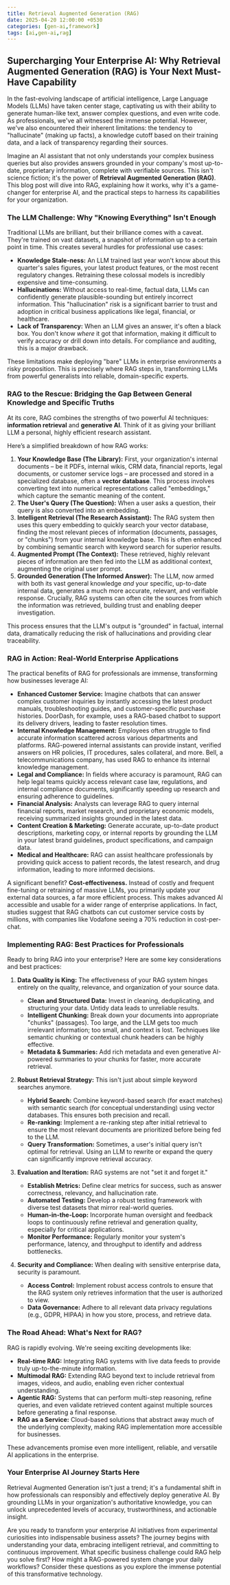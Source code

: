 ```yaml
---
title: Retrieval Augmented Generation (RAG)
date: 2025-04-20 12:00:00 +0530
categories: [gen-ai,framework]
tags: [ai,gen-ai,rag]
---
```


## Supercharging Your Enterprise AI: Why Retrieval Augmented Generation (RAG) is Your Next Must-Have Capability

In the fast-evolving landscape of artificial intelligence, Large Language Models (LLMs) have taken center stage, captivating us with their ability to generate human-like text, answer complex questions, and even write code. As professionals, we've all witnessed the immense potential. However, we've also encountered their inherent limitations: the tendency to "hallucinate" (making up facts), a knowledge cutoff based on their training data, and a lack of transparency regarding their sources.

Imagine an AI assistant that not only understands your complex business queries but also provides answers grounded in your company's most up-to-date, proprietary information, complete with verifiable sources. This isn't science fiction; it's the power of **Retrieval Augmented Generation (RAG)**. This blog post will dive into RAG, explaining how it works, why it's a game-changer for enterprise AI, and the practical steps to harness its capabilities for your organization.

### The LLM Challenge: Why "Knowing Everything" Isn't Enough

Traditional LLMs are brilliant, but their brilliance comes with a caveat. They're trained on vast datasets, a snapshot of information up to a certain point in time. This creates several hurdles for professional use cases:

* **Knowledge Stale-ness:** An LLM trained last year won't know about this quarter's sales figures, your latest product features, or the most recent regulatory changes. Retraining these colossal models is incredibly expensive and time-consuming.
* **Hallucinations:** Without access to real-time, factual data, LLMs can confidently generate plausible-sounding but entirely incorrect information. This "hallucination" risk is a significant barrier to trust and adoption in critical business applications like legal, financial, or healthcare.
* **Lack of Transparency:** When an LLM gives an answer, it's often a black box. You don't know *where* it got that information, making it difficult to verify accuracy or drill down into details. For compliance and auditing, this is a major drawback.

These limitations make deploying "bare" LLMs in enterprise environments a risky proposition. This is precisely where RAG steps in, transforming LLMs from powerful generalists into reliable, domain-specific experts.

### RAG to the Rescue: Bridging the Gap Between General Knowledge and Specific Truths

At its core, RAG combines the strengths of two powerful AI techniques: **information retrieval** and **generative AI**. Think of it as giving your brilliant LLM a personal, highly efficient research assistant.

Here’s a simplified breakdown of how RAG works:

1.  **Your Knowledge Base (The Library):** First, your organization's internal documents – be it PDFs, internal wikis, CRM data, financial reports, legal documents, or customer service logs – are processed and stored in a specialized database, often a **vector database**. This process involves converting text into numerical representations called "embeddings," which capture the semantic meaning of the content.
2.  **The User's Query (The Question):** When a user asks a question, their query is also converted into an embedding.
3.  **Intelligent Retrieval (The Research Assistant):** The RAG system then uses this query embedding to quickly search your vector database, finding the most relevant pieces of information (documents, passages, or "chunks") from your internal knowledge base. This is often enhanced by combining semantic search with keyword search for superior results.
4.  **Augmented Prompt (The Context):** These retrieved, highly relevant pieces of information are then fed into the LLM as additional context, augmenting the original user prompt.
5.  **Grounded Generation (The Informed Answer):** The LLM, now armed with both its vast general knowledge *and* your specific, up-to-date internal data, generates a much more accurate, relevant, and verifiable response. Crucially, RAG systems can often cite the sources from which the information was retrieved, building trust and enabling deeper investigation.

This process ensures that the LLM's output is "grounded" in factual, internal data, dramatically reducing the risk of hallucinations and providing clear traceability.

### RAG in Action: Real-World Enterprise Applications

The practical benefits of RAG for professionals are immense, transforming how businesses leverage AI:

* **Enhanced Customer Service:** Imagine chatbots that can answer complex customer inquiries by instantly accessing the latest product manuals, troubleshooting guides, and customer-specific purchase histories. DoorDash, for example, uses a RAG-based chatbot to support its delivery drivers, leading to faster resolution times.
* **Internal Knowledge Management:** Employees often struggle to find accurate information scattered across various departments and platforms. RAG-powered internal assistants can provide instant, verified answers on HR policies, IT procedures, sales collateral, and more. Bell, a telecommunications company, has used RAG to enhance its internal knowledge management.
* **Legal and Compliance:** In fields where accuracy is paramount, RAG can help legal teams quickly access relevant case law, regulations, and internal compliance documents, significantly speeding up research and ensuring adherence to guidelines.
* **Financial Analysis:** Analysts can leverage RAG to query internal financial reports, market research, and proprietary economic models, receiving summarized insights grounded in the latest data.
* **Content Creation & Marketing:** Generate accurate, up-to-date product descriptions, marketing copy, or internal reports by grounding the LLM in your latest brand guidelines, product specifications, and campaign data.
* **Medical and Healthcare:** RAG can assist healthcare professionals by providing quick access to patient records, the latest research, and drug information, leading to more informed decisions.

A significant benefit? **Cost-effectiveness.** Instead of costly and frequent fine-tuning or retraining of massive LLMs, you primarily update your external data sources, a far more efficient process. This makes advanced AI accessible and usable for a wider range of enterprise applications. In fact, studies suggest that RAG chatbots can cut customer service costs by millions, with companies like Vodafone seeing a 70% reduction in cost-per-chat.

### Implementing RAG: Best Practices for Professionals

Ready to bring RAG into your enterprise? Here are some key considerations and best practices:

1.  **Data Quality is King:** The effectiveness of your RAG system hinges entirely on the quality, relevance, and organization of your source data.
    * **Clean and Structured Data:** Invest in cleaning, deduplicating, and structuring your data. Untidy data leads to unreliable results.
    * **Intelligent Chunking:** Break down your documents into appropriate "chunks" (passages). Too large, and the LLM gets too much irrelevant information; too small, and context is lost. Techniques like semantic chunking or contextual chunk headers can be highly effective.
    * **Metadata & Summaries:** Add rich metadata and even generative AI-powered summaries to your chunks for faster, more accurate retrieval.

2.  **Robust Retrieval Strategy:** This isn't just about simple keyword searches anymore.
    * **Hybrid Search:** Combine keyword-based search (for exact matches) with semantic search (for conceptual understanding) using vector databases. This ensures both precision and recall.
    * **Re-ranking:** Implement a re-ranking step after initial retrieval to ensure the most relevant documents are prioritized before being fed to the LLM.
    * **Query Transformation:** Sometimes, a user's initial query isn't optimal for retrieval. Using an LLM to rewrite or expand the query can significantly improve retrieval accuracy.

3.  **Evaluation and Iteration:** RAG systems are not "set it and forget it."
    * **Establish Metrics:** Define clear metrics for success, such as answer correctness, relevancy, and hallucination rate.
    * **Automated Testing:** Develop a robust testing framework with diverse test datasets that mirror real-world queries.
    * **Human-in-the-Loop:** Incorporate human oversight and feedback loops to continuously refine retrieval and generation quality, especially for critical applications.
    * **Monitor Performance:** Regularly monitor your system's performance, latency, and throughput to identify and address bottlenecks.

4.  **Security and Compliance:** When dealing with sensitive enterprise data, security is paramount.
    * **Access Control:** Implement robust access controls to ensure that the RAG system only retrieves information that the user is authorized to view.
    * **Data Governance:** Adhere to all relevant data privacy regulations (e.g., GDPR, HIPAA) in how you store, process, and retrieve data.

### The Road Ahead: What's Next for RAG?

RAG is rapidly evolving. We're seeing exciting developments like:

* **Real-time RAG:** Integrating RAG systems with live data feeds to provide truly up-to-the-minute information.
* **Multimodal RAG:** Extending RAG beyond text to include retrieval from images, videos, and audio, enabling even richer contextual understanding.
* **Agentic RAG:** Systems that can perform multi-step reasoning, refine queries, and even validate retrieved content against multiple sources before generating a final response.
* **RAG as a Service:** Cloud-based solutions that abstract away much of the underlying complexity, making RAG implementation more accessible for businesses.

These advancements promise even more intelligent, reliable, and versatile AI applications in the enterprise.

### Your Enterprise AI Journey Starts Here

Retrieval Augmented Generation isn't just a trend; it's a fundamental shift in how professionals can responsibly and effectively deploy generative AI. By grounding LLMs in your organization's authoritative knowledge, you can unlock unprecedented levels of accuracy, trustworthiness, and actionable insight.

Are you ready to transform your enterprise AI initiatives from experimental curiosities into indispensable business assets? The journey begins with understanding your data, embracing intelligent retrieval, and committing to continuous improvement. What specific business challenge could RAG help you solve first? How might a RAG-powered system change your daily workflows? Consider these questions as you explore the immense potential of this transformative technology.
